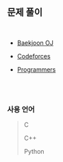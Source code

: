 ## 문제 풀이

<br/>

- [Baekjoon OJ](https://www.acmicpc.net/problem/tags)

- [Codeforces](http://codeforces.com/)

- [Programmers](https://programmers.co.kr/)

<br/>
<br/>

### 사용 언어

> C
>
> C++
>
> Python
